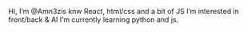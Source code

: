 Hi, I’m @Amn3zis
knw React, html/css and a bit of JS
I’m interested in front/back & AI
I’m currently learning python and js.


